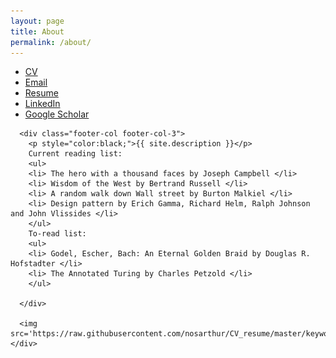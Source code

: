 ```yaml
---
layout: page
title: About
permalink: /about/
---
```

  <div class="wrapper">
    <div class="footer-col-wrapper">
      <div class="footer-col footer-col-2">
        <ul class="social-media-list"> 
        <li><a href='https://rawgit.com/nosarthur/CV_resume/master/DongZHOU_CV.pdf'>CV</a> </li>
        <li><a href="mailto:{{ site.email }}">Email</a></li>
        <li><a href='https://rawgit.com/nosarthur/CV_resume/master/DongZHOU_resume.pdf'>Resume</a> </li>
        <li><a href="https://www.linkedin.com/in/dong-zhou-84252914">LinkedIn</a></li>
        <li> <a href="http://scholar.google.com/citations?hl=en&user=9RcAQTUAAAAJ">Google Scholar</a></li>
        </ul>
      </div>


      <div class="footer-col footer-col-3">
        <p style="color:black;">{{ site.description }}</p>
        Current reading list:
        <ul>
        <li> The hero with a thousand faces by Joseph Campbell </li>
        <li> Wisdom of the West by Bertrand Russell </li>
        <li> A random walk down Wall street by Burton Malkiel </li>
        <li> Design pattern by Erich Gamma, Richard Helm, Ralph Johnson and John Vlissides </li>
        </ul>
        To-read list:
        <ul>
        <li> Godel, Escher, Bach: An Eternal Golden Braid by Douglas R. Hofstadter </li>
        <li> The Annotated Turing by Charles Petzold </li>
        </ul>

      </div>

      <img src='https://raw.githubusercontent.com/nosarthur/CV_resume/master/keywords/wordcloud.png'>
    </div>
  </div>


